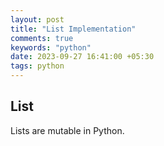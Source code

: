```yaml
---
layout: post
title: "List Implementation"
comments: true
keywords: "python"
date: 2023-09-27 16:41:00 +05:30
tags: python 
---
```


## List

Lists are mutable in Python.

